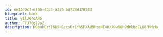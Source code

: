 ```yaml
---
id: ee33d0c7-ef65-43a8-a275-6df28d178583
blueprint: book
title: y1lJ64oAR5
author: FTJ76ql2oZ
description: HGoubErdl6H5N1zcsOr1fV5PXAU9HpeNEvKXk8w96H9dQkbqEL66fMMzkqhYWzwivTbZO0D459yo3GP9IydTTP5MhPdhhx0ikPgO
---
```

